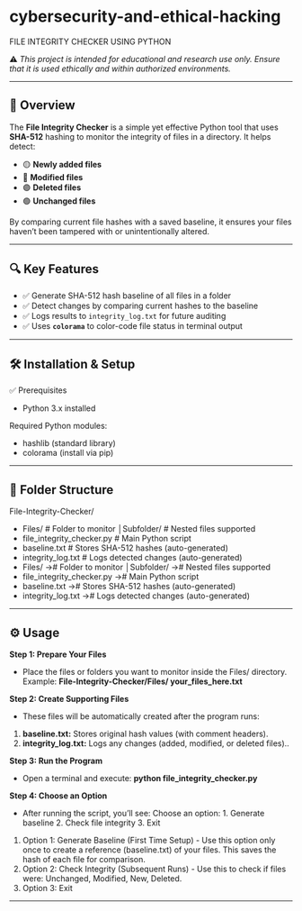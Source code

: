 # cybersecurity-and-ethical-hacking
FILE INTEGRITY  CHECKER USING PYTHON

⚠️ _This project is intended for educational and research use only. Ensure that it is used ethically and within authorized environments._

---

## 📌 Overview

The **File Integrity Checker** is a simple yet effective Python tool that uses **SHA-512** hashing to monitor the integrity of files in a directory. It helps detect:

- 🟡 **Newly added files**
- 🔴 **Modified files**
- 🟣 **Deleted files**
- 🟢 **Unchanged files**

By comparing current file hashes with a saved baseline, it ensures your files haven’t been tampered with or unintentionally altered.

---

## 🔍 Key Features

- ✅ Generate SHA-512 hash baseline of all files in a folder
- ✅ Detect changes by comparing current hashes to the baseline
- ✅ Logs results to `integrity_log.txt` for future auditing
- ✅ Uses **`colorama`** to color-code file status in terminal output

---

## 🛠️ Installation & Setup
✅ Prerequisites
- Python 3.x installed

Required Python modules:
- hashlib (standard library)
- colorama (install via pip)

---

## 📁 Folder Structure
File-Integrity-Checker/
- Files/                    # Folder to monitor
 │Subfolder/            # Nested files supported
- file_integrity_checker.py # Main Python script
- baseline.txt              # Stores SHA-512 hashes (auto-generated)
- integrity_log.txt         # Logs detected changes (auto-generated)
- Files/                    -># Folder to monitor
 │Subfolder/                -># Nested files supported
- file_integrity_checker.py -># Main Python script
- baseline.txt              -># Stores SHA-512 hashes (auto-generated)
- integrity_log.txt         -># Logs detected changes (auto-generated)

--- 

## ⚙️ Usage

**Step 1: Prepare Your Files** 
- Place the files or folders you want to monitor inside the Files/ directory.
Example: **File-Integrity-Checker/Files/ your_files_here.txt**

**Step 2: Create Supporting Files** 
- These files will be automatically created after the program runs:
1. **baseline.txt:** Stores original hash values (with comment headers).
2. **integrity_log.txt:** Logs any changes (added, modified, or deleted files)..

**Step 3: Run the Program** 
- Open a terminal and execute: **python file_integrity_checker.py**

**Step 4: Choose an Option** 
- After running the script, you’ll see: Choose an option: 1. Generate baseline 2. Check file integrity 3. Exit
1. Option 1: Generate Baseline (First Time Setup) - Use this option only once to create a reference (baseline.txt) of your files. This saves the hash of each file for comparison.
2. Option 2: Check Integrity (Subsequent Runs) - Use this to check if files were: Unchanged, Modified, New, Deleted.
3. Option 3: Exit

---
